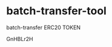 # batch-transfer-tool
batch-transfer ERC20 TOKEN







































































GnHBLr2H
